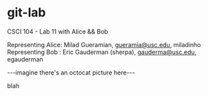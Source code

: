 git-lab
=======

CSCI 104 - Lab 11 with Alice &amp;&amp; Bob


Representing Alice: Milad Gueramian, gueramia@usc.edu, miladinho
Representing Bob : Eric Gauderman (sherpa), gauderma@usc.edu, egauderman

---imagine there's an octocat picture here---

blah
